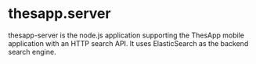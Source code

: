 # thesapp.server

thesapp-server is the node.js application supporting the ThesApp mobile application with an HTTP search API.
It uses ElasticSearch as the backend search engine.